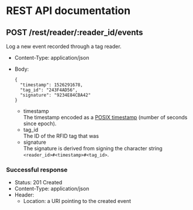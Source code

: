 # REST API documentation

## POST /rest/reader/:reader_id/events

Log a new event recorded through a tag reader.

* Content-Type: application/json
* Body:

  ```json(strict)
  {
    "timestamp": 1526291678,
    "tag_id": "243F4AD56",
    "signature": "9234E84CBA42"
  }
  ```

  * timestamp  
  The timestamp encoded as a [POSIX timestamp](1) (number of seconds since epoch).
  * tag_id  
  The ID of the RFID tag that was 
  * signature  
  The signature is derived from signing the character string `<reader_id>#<timestamp>#<tag_id>`.

### Successful response

* Status: 201 Created
* Content-Type: application/json
* Header:
  * Location: a URI pointing to the created event

[1]: https://en.wikipedia.org/wiki/Unix_time
